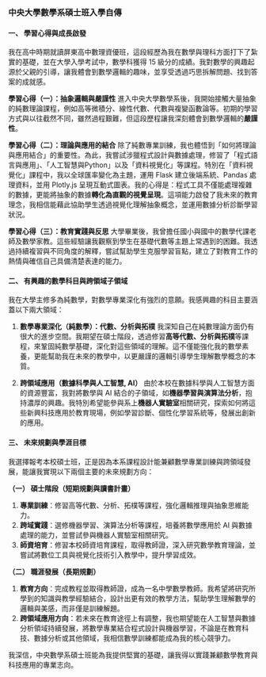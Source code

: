 ### 中央大學數學系碩士班入學自傳

#### 一、 學習心得與成長啟發

我在高中時期就讀屏東高中數理資優班，這段經歷為我在數學與理科方面打下了紮實的基礎，並在大學入學考試中，數學科獲得 15 級分的成績。我對數學的興趣起源於父親的引導，讓我體會到數學邏輯的趣味，並享受透過巧思拆解問題、找到答案的成就感。

**學習心得（一）：抽象邏輯與嚴謹性**
進入中央大學數學系後，我開始接觸大量抽象的純數理論課程，例如高等微積分、線性代數、代數與複變函數論等。初期的學習方式與以往截然不同，雖然過程艱難，但這段歷程讓我深刻體會到數學邏輯的**嚴謹性**。

**學習心得（二）：理論與應用的結合**
除了純數專業訓練，我也體悟到「如何將理論與應用結合」的重要性。為此，我嘗試涉獵程式設計與數據處理，修習了「程式語言與應用」、「人工智慧與Python」以及「資料視覺化」等課程。特別在「資料視覺化」課程中，我以全球匯率變化為主題，運用 Flask 建立後端系統、Pandas 處理資料，並用 Plotly.js 呈現互動式圖表。我的心得是：程式工具不僅能處理複雜的數據，更能將抽象的數據**轉化為直觀的視覺呈現**。這項能力啟發了我未來的教育理念，我相信能藉此協助學生透過視覺化理解抽象概念，並運用數據分析診斷學習狀況。

**學習心得（三）：教育實踐與反思**
大學畢業後，我曾擔任國小與國中的數學代課老師及數學家教。這些經驗讓我觀察到學生在基礎代數等主題上常遇到的困難。我透過持續複習與不同角度的解釋，嘗試幫助學生克服學習盲點，建立了對教育工作的熱情與確信自己具備清楚表達的能力。

#### 二、 有興趣的數學科目與跨領域子領域

我在大學主修多為純數學，對數學專業深化有強烈的意願。我感興趣的科目主要涵蓋以下兩大領域：

1.  **數學專業深化（純數學）：代數、分析與拓樸**
   我深知自己在純數理論方面仍有很大的進步空間。我期望在碩士階段，透過修習**高等代數、分析與拓樸**等課程，來鞏固純數學基礎，深化對這些領域的理解。這不僅能強化我的數學素養，更能幫助我在未來的教學中，以更嚴謹的邏輯引導學生理解數學概念的本質。

2.  **跨領域應用（數據科學與人工智慧, AI）**
   由於本校在數據科學與人工智慧方面的資源豐富，我對將數學與 AI 結合的子領域，如**機器學習與演算法分析**，抱持濃厚的興趣。我特別希望能參與系上**機器人實驗室**相關研究，探索如何將這些新興科技應用於教育現場，例如學習診斷、個性化學習系統等，發展出創新的應用。

#### 三、 未來規劃與學涯目標

我選擇報考本校碩士班，正是因為本系課程設計能兼顧數學專業訓練與跨領域發展，能讓我實現以下兩個主要的未來規劃方向：

**（一） 碩士階段（短期規劃與讀書計畫）**

1. **專業訓練**：修習高等代數、分析、拓樸等課程，強化邏輯推理與抽象思維能力。
2. **跨域實踐**：選修機器學習、演算法分析等課程，培養將數學應用於 AI 與數據處理的能力，並嘗試參與機器人實驗室相關研究。
3. **師資培育**：修習本校師資培育課程，取得教師證，深入研究數學教育理論，並嘗試將數位工具與視覺化技術引入教學中，提升學習成效。

**（二） 職涯發展（長期規劃）**

1. **教育方向**：完成教程並取得教師證，成為一名中學數學教師。我希望將研究所學到的知識與教學經驗結合，設計出更有效的教學方法，幫助學生理解數學的邏輯與美感，而非僅是訓練解題。
2. **跨領域應用方向**：若未來在教育途徑上有調整，我也期望能在人工智慧與數據分析領域持續發展，將數學專業結合程式設計與機器學習，不論是在教育科技、數據分析或其他領域，我相信數學訓練都能成為我的核心競爭力。

我深信，中央數學系碩士班能為我提供堅實的基礎，讓我得以實踐兼顧數學教育與科技應用的專業志向。
